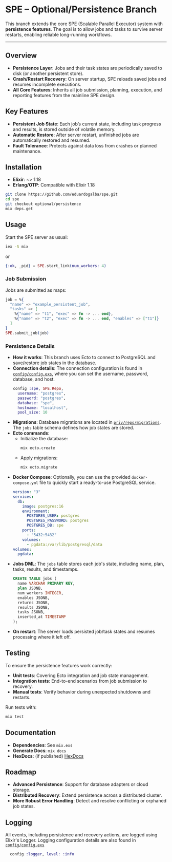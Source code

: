# SPE – Optional/Persistence Branch

This branch extends the core SPE (Scalable Parallel Executor) system with **persistence features**. The goal is to allow jobs and tasks to survive server restarts, enabling reliable long-running workflows.

---

## Overview

- **Persistence Layer**: Jobs and their task states are periodically saved to disk (or another persistent store).
- **Crash/Restart Recovery**: On server startup, SPE reloads saved jobs and resumes incomplete executions.
- **All Core Features**: Inherits all job submission, planning, execution, and reporting features from the mainline SPE design.

## Key Features

- **Persistent Job State**: Each job’s current state, including task progress and results, is stored outside of volatile memory.
- **Automatic Restore**: After server restart, unfinished jobs are automatically restored and resumed.
- **Fault Tolerance**: Protects against data loss from crashes or planned maintenance.

## Installation

- **Elixir**: ~> 1.18
- **Erlang/OTP**: Compatible with Elixir 1.18

```sh
git clone https://github.com/eduardogalba/spe.git
cd spe
git checkout optional/persistence
mix deps.get
```

## Usage

Start the SPE server as usual:
```sh
iex -S mix
```
or
```elixir
{:ok, _pid} = SPE.start_link(num_workers: 4)
```

### Job Submission

Jobs are submitted as maps:
```elixir
job = %{
  "name" => "example_persistent_job",
  "tasks" => [
    %{"name" => "t1", "exec" => fn -> ... end},
    %{"name" => "t2", "exec" => fn -> ... end, "enables" => ["t1"]}
  ]
}
SPE.submit_job(job)
```

### Persistence Details

- **How it works**: This branch uses Ecto to connect to PostgreSQL and save/restore job states in the database.
- **Connection details**: The connection configuration is found in [`config/config.exs`](config/config.exs), where you can set the username, password, database, and host.
  ```elixir
  config :spe, SPE.Repo,
    username: "postgres",
    password: "postgres",
    database: "spe",
    hostname: "localhost",
    pool_size: 10
  ```
- **Migrations**: Database migrations are located in [`priv/repo/migrations`](priv/repo/migrations). The `jobs` table schema defines how job states are stored.
- **Ecto commands**:
  - Initialize the database:
    ```sh
    mix ecto.create
    ```
  - Apply migrations:
    ```sh
    mix ecto.migrate
    ```
- **Docker Compose**: Optionally, you can use the provided `docker-compose.yml` file to quickly start a ready-to-use PostgreSQL service.
  ```yaml
  version: "3"
  services:
    db:
      image: postgres:16
      environment:
        POSTGRES_USER: postgres
        POSTGRES_PASSWORD: postgres
        POSTGRES_DB: spe
      ports:
        - "5432:5432"
      volumes:
        - pgdata:/var/lib/postgresql/data
  volumes:
    pgdata:
  ```
- **Jobs DML**: The `jobs` table stores each job's state, including name, plan, tasks, results, and timestamps.
  ```sql
  CREATE TABLE jobs (
    name VARCHAR PRIMARY KEY,
    plan JSONB,
    num_workers INTEGER,
    enables JSONB,
    returns JSONB,
    results JSONB,
    tasks JSONB,
    inserted_at TIMESTAMP
  );
  ```
- **On restart**: The server loads persisted job/task states and resumes processing where it left off.

## Testing

To ensure the persistence features work correctly:

- **Unit tests**: Covering Ecto integration and job state management.
- **Integration tests**: End-to-end scenarios from job submission to recovery.
- **Manual tests**: Verify behavior during unexpected shutdowns and restarts.

Run tests with:
```sh
mix test
```

## Documentation

- **Dependencies**: See `mix.exs`
- **Generate Docs**: `mix docs`
- **HexDocs**: (if published) [HexDocs](https://hexdocs.pm/spe)

## Roadmap

- **Advanced Persistence**: Support for database adapters or cloud storage.
- **Distributed Recovery**: Extend persistence across a distributed cluster.
- **More Robust Error Handling**: Detect and resolve conflicting or orphaned job states.

## Logging

All events, including persistence and recovery actions, are logged using Elixir's Logger.
Logging configuration details are also found in [`config/config.exs`](config/config.exs)
```elixir
  config :logger, level: :info
  ```

